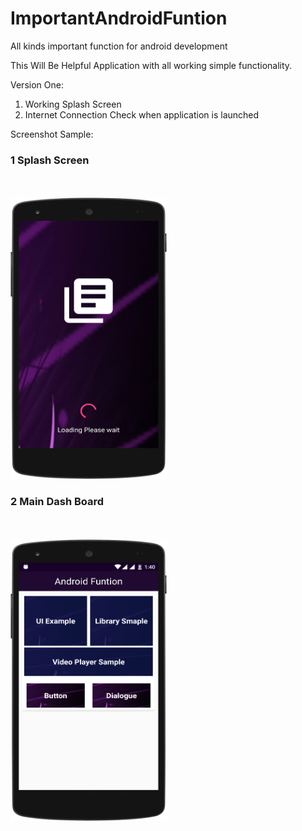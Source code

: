 # ImportantAndroidFuntion
All kinds important function for android development

This Will Be Helpful Application with all working simple functionality. 

Version One: 

1. Working Splash Screen
2. Internet Connection Check when application is launched 

Screenshot Sample:


<h3> 1 Splash Screen  </h3> <br> </br>
<img src="https://github.com/oliah/ImportantAndroidFuntion/blob/master/Splash.png" width="250" height="450"/>



<h3> 2 Main Dash Board </h3>  <br> </br>
<img src="https://github.com/oliah/ImportantAndroidFuntion/blob/master/MainActivity.png" width="250" height="450"/>



